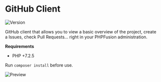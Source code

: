 # GitHub Client

![Version](https://img.shields.io/badge/Version-1.0.1-blue.svg)

GitHub client that allows you to view a basic overview of the project, create a Issues, check Pull Requests... right in your PHPFusion administration.

**Requirements**

- PHP +7.2.5

Run `composer install` before use.

![Preview](screenshot.png)
